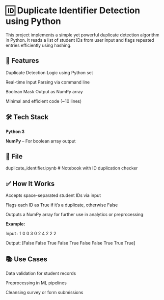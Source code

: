 # 🆔 Duplicate Identifier Detection using Python
This project implements a simple yet powerful duplicate detection algorithm in Python. It reads a list of student IDs from user input and flags repeated entries efficiently using hashing.

## 🚀 Features
 Duplicate Detection Logic using Python set

 Real-time Input Parsing via command line

 Boolean Mask Output as NumPy array

 Minimal and efficient code (~10 lines)

## 🛠 Tech Stack
**Python 3**

**NumPy** – For boolean array output

## 📂 File

duplicate_identifier.ipynb   # Notebook with ID duplication checker

## ✅ How It Works
Accepts space-separated student IDs via input

Flags each ID as True if it’s a duplicate, otherwise False

Outputs a NumPy array for further use in analytics or preprocessing

**Example:**


Input : 1 0 0 3 0 2 4 2 2 2

Output: [False False  True False  True False False  True  True  True]

 ## 📚 Use Cases
Data validation for student records

Preprocessing in ML pipelines

Cleansing survey or form submissions

